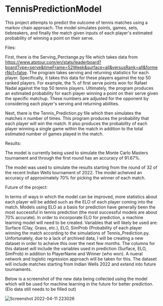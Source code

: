 # TennisPredictionModel

This project attempts to predict the outcome of tennis matches using a markov chain approach. The model simulates points, games, sets, tiebreakers, and finally the match given inputs of each player's estimated probability of winning a point on their serve. 

Files:

First, there is the Serving_Perctange.py file which takes data from https://www.atptour.com/en/stats/leaderboard?boardType=serve&timeFrame=52Week&surface=all&versusRank=all&formerNo1=false. The program takes serving and returning statistics for each player. Specifically, it takes this data for these players against the top 50 ranked players. For example, the % of first serve points won for Rafael Nadal against the top 50 tennis players. Ultimately, the program produces an estimated probability for each player winning a point on their serve given the specific matchup. These numbers are adjusted for the opponent by considering each player's serving and returning abilities.


Next, there is the Tennis_Prediction.py file which then simulates the matches n number of times. This program produces the probability that each player will win the match. It also produces the probability of each player winning a single game within the match in addition to the total estimated number of games played in the match. 

Results:

The model is currently being used to simulate the Monte Carlo Masters tournament and through the first round has an accuracy of 91.67%.

The model was used to simulate the results starting from the round of 32 of the recent Indian Wells tournament of 2022. The model acheived an accuracy of approximately 70% for picking the winner of each match. 


Future of the project:

In terms of ways in which the model can be improved, more statistics about each player will be added such as the ELO of each player coming into the match. Models using ELO as a basis for prediction have generally been the most successful in tennis prediction (the most successful models are about 70% accurate). In order to incorporate ELO for prediction, a machine learning model will need to be created. Variables that will likely be used are: Surface (Clay, Grass, etc.), ELO, SimProb (Probability of each player winning the match according to the simulations of Tennis_Prediction.py. Unfortunately, due to a lack of archived data, I will be creating a new dataset in order to acheive this over the next few months. The columns for this dataset will include the variables used in prediction (Surface, ELO, SimProb) in addition to PlayerName and Winner (who won). A nueral network and logistic regression approach will be taken for this. The dataset will include matches starting from Indian Wells 2022 and extend into future tournaments.

Below is a screenshot of the new data being collected using the model which will be used for machine learning in the future for better prediction. (Elo data still needs to be filled out)

![Screenshot 2022-04-11 223026](https://user-images.githubusercontent.com/84477747/162887335-d57c8ccd-181e-435d-ad0d-d7dfcaa123df.jpg)

